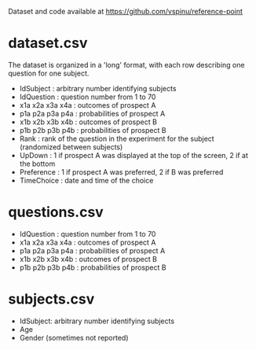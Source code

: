 
Dataset and code available at https://github.com/vspinu/reference-point

dataset.csv
===========

The dataset is organized in a 'long' format, with each row describing one
question for one subject.

  - IdSubject       : arbitrary number identifying subjects
  - IdQuestion      : question number from 1 to 70
  - x1a x2a x3a x4a : outcomes of prospect A
  - p1a p2a p3a p4a : probabilities of prospect A
  - x1b x2b x3b x4b : outcomes of prospect B
  - p1b p2b p3b p4b : probabilities of prospect B
  - Rank            : rank of the question in the experiment for the subject (randomized between subjects)
  - UpDown          : 1 if prospect A was displayed at the top of the screen, 2 if at the bottom
  - Preference      : 1 if prospect A was preferred, 2 if B was preferred
  - TimeChoice      : date and time of the choice


questions.csv
=============

  - IdQuestion      : question number from 1 to 70
  - x1a x2a x3a x4a : outcomes of prospect A
  - p1a p2a p3a p4a : probabilities of prospect A
  - x1b x2b x3b x4b : outcomes of prospect B
  - p1b p2b p3b p4b : probabilities of prospect B

subjects.csv
============

  - IdSubject: arbitrary number identifying subjects
  - Age
  - Gender (sometimes not reported)

